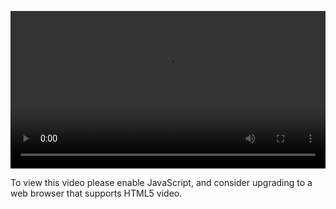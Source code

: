 <video controls="" style="width: 100%; display: block;"><source src="http://o86bpj665.bkt.clouddn.com/atom-love-js/12-react.mp4" type="video/mp4"><p>To view this video please enable JavaScript, and consider upgrading to a web browser that supports HTML5 video.</p></video>
